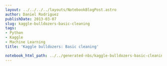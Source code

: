 ```yaml
---
layout: ../../../../layouts/NotebookBlogPost.astro
author: Daniel Rodriguez
publishDate: 2013-03-07
slug: kaggle-bulldozers-basic-cleaning
tags:
- Python
- Kaggle
- Machine Learning
title: 'Kaggle bulldozers: Basic cleaning'

notebook_html_path: ../../generated-nbs/kaggle-bulldozers-basic-cleaning.html
---
```


